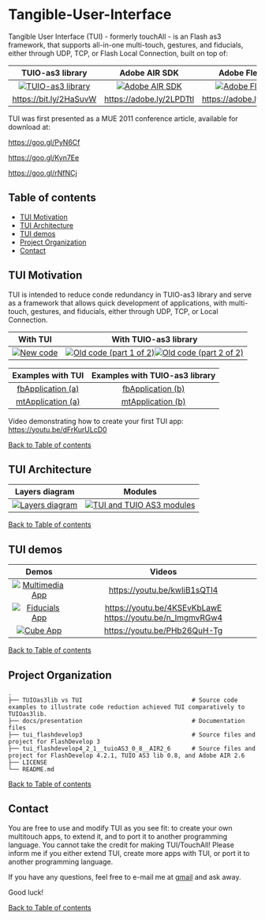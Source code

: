 # Tangible-User-Interface
Tangible User Interface (TUI) - formerly touchAll - is an Flash as3 framework, that supports all-in-one multi-touch, gestures, and fiducials, either through UDP, TCP, or Flash Local Connection, built on top of:

| TUIO-as3 library | Adobe AIR SDK | Adobe Flex SDK |
|:---:|:---:|:---:|
| [![TUIO-as3 library](https://raw.githubusercontent.com/g-amador/Tangible-User-Interface/master/docs/presentation/images/tuioAS3.png)](https://raw.githubusercontent.com/g-amador/Tangible-User-Interface/master/docs/presentation/images/tuioAS3.png) | [![Adobe AIR SDK](https://raw.githubusercontent.com/g-amador/Tangible-User-Interface/master/docs/presentation/images/Adobe-Air.jpg)](https://raw.githubusercontent.com/g-amador/Tangible-User-Interface/master/docs/presentation/images/Adobe-Air.jpg) | [![Adobe Flex SDK](https://raw.githubusercontent.com/g-amador/Tangible-User-Interface/master/docs/presentation/images/Fx_small.png)](https://raw.githubusercontent.com/g-amador/Tangible-User-Interface/master/docs/presentation/images/Fx_small.png) | 
| https://bit.ly/2HaSuvW | https://adobe.ly/2LPDTtl | https://adobe.ly/2JkodQp |

TUI was first presented as a MUE 2011 conference article, available for download at:

https://goo.gl/PyN6Cf

https://goo.gl/Kyn7Ee

https://goo.gl/rNfNCj


## <a name="toc">Table of contents 

* [TUI Motivation](#tui_why)
* [TUI Architecture](#tui_architecture)
* [TUI demos](#tui_demos)
* [Project Organization](#p_organization)
* [Contact](#contact)

## <a name="tui_why">TUI Motivation 
TUI is intended to reduce conde redundancy in TUIO-as3 library and serve as a framework that allows quick development of applications, with multi-touch, gestures, and fiducials, either through UDP, TCP, or Local Connection.

| With TUI | With TUIO-as3 library |
|:---:|:---:|
| [![New code](https://raw.githubusercontent.com/g-amador/Tangible-User-Interface/master/docs/presentation/images/new_code.png)](https://raw.githubusercontent.com/g-amador/Tangible-User-Interface/master/docs/presentation/images/new_code.png) | [![Old code (part 1 of 2)](https://raw.githubusercontent.com/g-amador/Tangible-User-Interface/master/docs/presentation/images/old_part1.png)](https://raw.githubusercontent.com/g-amador/Tangible-User-Interface/master/docs/presentation/images/old_part1.png)[![Old code (part 2 of 2)](https://raw.githubusercontent.com/g-amador/Tangible-User-Interface/master/docs/presentation/images/old_part2.png)](https://raw.githubusercontent.com/g-amador/Tangible-User-Interface/master/docs/presentation/images/old_part2.png) |


| Examples with TUI | Examples with TUIO-as3 library |
|:---:|:---:|
| [fbApplication (a)](https://raw.githubusercontent.com/g-amador/Tangible-User-Interface/master/TUIOas3lib%20vs%20TUI/fbApplication.as) | [fbApplication (b)](https://raw.githubusercontent.com/g-amador/Tangible-User-Interface/master/TUIOas3lib%20vs%20TUI/fbApplicationNoTUI.as) | 
| [mtApplication (a)](https://raw.githubusercontent.com/g-amador/Tangible-User-Interface/master/TUIOas3lib%20vs%20TUI/mtApplication.as) | [mtApplication (b)](https://raw.githubusercontent.com/g-amador/Tangible-User-Interface/master/TUIOas3lib%20vs%20TUI/mtApplicationNoTUI.as) | 

Video demonstrating how to create your first TUI app:
https://youtu.be/dFrKurULcD0

[Back to Table of contents](#toc)


## <a name="tui_architecture">TUI Architecture

| Layers diagram | Modules |
|:---:|:---:|
| [![Layers diagram](https://raw.githubusercontent.com/g-amador/Tangible-User-Interface/master/docs/presentation/images/API&tuioas3lib&skds.png)](https://raw.githubusercontent.com/g-amador/Tangible-User-Interface/master/docs/presentation/images/API&tuioas3lib&skds.png) | [![TUI and TUIO AS3 modules](https://raw.githubusercontent.com/g-amador/Tangible-User-Interface/master/docs/presentation/images/as3LibDiagram.png)](https://raw.githubusercontent.com/g-amador/Tangible-User-Interface/master/docs/presentation/imagesI/as3LibDiagram.png) | 

[Back to Table of contents](#toc)


## <a name="tui_demos">TUI demos

| Demos | Videos |
|:---:|:---:|
| [![Multimedia App](https://raw.githubusercontent.com/g-amador/Tangible-User-Interface/master/docs/presentation/images/image_app.png)](https://raw.githubusercontent.com/g-amador/Tangible-User-Interface/master/docs/presentation/images/image_app.png) | https://youtu.be/kwliB1sQTI4 |
| [![Fiducials App](https://raw.githubusercontent.com/g-amador/Tangible-User-Interface/master/docs/presentation/images/fiducials.png)](https://raw.githubusercontent.com/g-amador/Tangible-User-Interface/master/docs/presentation/images/fiducials.png) | https://youtu.be/4KSEvKbLawE https://youtu.be/n_ImgmvRGw4 |
| [![Cube App](https://raw.githubusercontent.com/g-amador/Tangible-User-Interface/master/docs/presentation/images/cube_app.png)](https://raw.githubusercontent.com/g-amador/Tangible-User-Interface/master/docs/presentation/images/cube_app.png) | https://youtu.be/PHb26QuH-Tg |

[Back to Table of contents](#toc)


## <a name="p_organization">Project Organization

    .
    ├── TUIOas3lib vs TUI                               # Source code examples to illustrate code reduction achieved TUI comparatively to TUIOas3lib. 
    ├── docs/presentation                               # Documentation files
    ├── tui_flashdevelop3                               # Source files and project for FlashDevelop 3
    ├── tui_flashdevelop4_2_1__tuioAS3_0_8__AIR2_6      # Source files and project for FlashDevelop 4.2.1, TUIO AS3 lib 0.8, and Adobe AIR 2.6 
    ├── LICENSE
    └── README.md                          

[Back to Table of contents](#toc)


## <a name="contact">Contact

You are free to use and modify TUI as you see fit: to create your own multitouch apps, to extend it, and to port it to another programming language. 
You cannot take the credit for making TUI/TouchAll! 
Please inform me if you either extend TUI, create more apps with TUI, or port it to another programming language.

If you have any questions, feel free to e-mail me at [gmail](mailto://g.n.p.amador@gmail.com) and ask away.

Good luck!

[Back to Table of contents](#toc)
